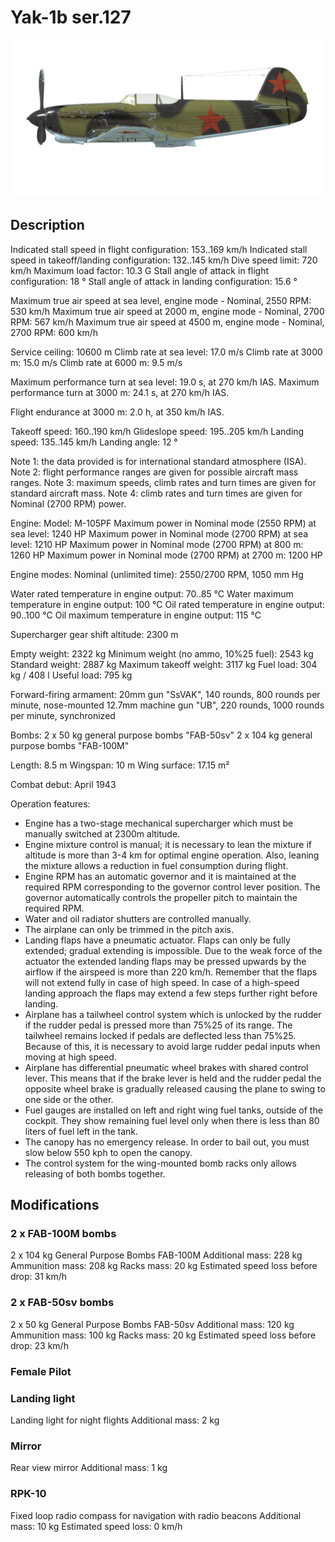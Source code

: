 # Yak-1b ser.127

![yak1s127](../images/yak1s127.png)

## Description

Indicated stall speed in flight configuration: 153..169 km/h
Indicated stall speed in takeoff/landing configuration: 132..145 km/h
Dive speed limit: 720 km/h
Maximum load factor: 10.3 G
Stall angle of attack in flight configuration: 18 °
Stall angle of attack in landing configuration: 15.6 °

Maximum true air speed at sea level, engine mode - Nominal, 2550 RPM: 530 km/h
Maximum true air speed at 2000 m, engine mode - Nominal, 2700 RPM: 567 km/h
Maximum true air speed at 4500 m, engine mode - Nominal, 2700 RPM: 600 km/h

Service ceiling: 10600 m
Climb rate at sea level: 17.0 m/s
Climb rate at 3000 m: 15.0 m/s
Climb rate at 6000 m: 9.5 m/s

Maximum performance turn at sea level: 19.0 s, at 270 km/h IAS.
Maximum performance turn at 3000 m: 24.1 s, at 270 km/h IAS.

Flight endurance at 3000 m: 2.0 h, at 350 km/h IAS.

Takeoff speed: 160..190 km/h
Glideslope speed: 195..205 km/h
Landing speed: 135..145 km/h
Landing angle: 12 °

Note 1: the data provided is for international standard atmosphere (ISA).
Note 2: flight performance ranges are given for possible aircraft mass ranges.
Note 3: maximum speeds, climb rates and turn times are given for standard aircraft mass.
Note 4: climb rates and turn times are given for Nominal (2700 RPM) power.

Engine:
Model: M-105PF
Maximum power in Nominal mode (2550 RPM) at sea level: 1240 HP
Maximum power in Nominal mode (2700 RPM) at sea level: 1210 HP
Maximum power in Nominal mode (2700 RPM) at 800 m: 1260 HP
Maximum power in Nominal mode (2700 RPM) at 2700 m: 1200 HP

Engine modes:
Nominal (unlimited time): 2550/2700 RPM, 1050 mm Hg

Water rated temperature in engine output: 70..85 °C
Water maximum temperature in engine output: 100 °C
Oil rated temperature in engine output: 90..100 °C
Oil maximum temperature in engine output: 115 °C

Supercharger gear shift altitude: 2300 m

Empty weight: 2322 kg
Minimum weight (no ammo, 10%25 fuel): 2543 kg
Standard weight: 2887 kg
Maximum takeoff weight: 3117 kg
Fuel load: 304 kg / 408 l
Useful load: 795 kg

Forward-firing armament:
20mm gun "SsVAK", 140 rounds, 800 rounds per minute, nose-mounted
12.7mm machine gun "UB", 220 rounds, 1000 rounds per minute, synchronized

Bombs:
2 x 50 kg general purpose bombs "FAB-50sv"
2 x 104 kg general purpose bombs "FAB-100M"

Length: 8.5 m
Wingspan: 10 m
Wing surface: 17.15 m²

Combat debut: April 1943

Operation features:
- Engine has a two-stage mechanical supercharger which must be manually switched at 2300m altitude.
- Engine mixture control is manual; it is necessary to lean the mixture if altitude is more than 3-4 km for optimal engine operation. Also, leaning the mixture allows a reduction in fuel consumption during flight.
- Engine RPM has an automatic governor and it is maintained at the required RPM corresponding to the governor control lever position. The governor automatically controls the propeller pitch to maintain the required RPM.
- Water and oil radiator shutters are controlled manually.
- The airplane can only be trimmed in the pitch axis.
- Landing flaps have a pneumatic actuator. Flaps can only be fully extended; gradual extending is impossible. Due to the weak force of the actuator the extended landing flaps may be pressed upwards by the airflow if the airspeed is more than 220 km/h. Remember that the flaps will not extend fully in case of high speed. In case of a high-speed landing approach the flaps may extend a few steps further right before landing.
- Airplane has a tailwheel control system which is unlocked by the rudder if the rudder pedal is pressed more than 75%25 of its range. The tailwheel remains locked if pedals are deflected less than 75%25. Because of this, it is necessary to avoid large rudder pedal inputs when moving at high speed.
- Airplane has differential pneumatic wheel brakes with shared control lever. This means that if the brake lever is held and the rudder pedal the opposite wheel brake is gradually released causing the plane to swing to one side or the other.
- Fuel gauges are installed on left and right wing fuel tanks, outside of the cockpit. They show remaining fuel level only when there is less than 80 liters of fuel left in the tank.
- The canopy has no emergency release. In order to bail out, you must slow below 550 kph to open the canopy.
- The control system for the wing-mounted bomb racks only allows releasing of both bombs together.

## Modifications


### 2 x FAB-100M bombs

2 x 104 kg General Purpose Bombs FAB-100M
Additional mass: 228 kg
Ammunition mass: 208 kg
Racks mass: 20 kg
Estimated speed loss before drop: 31 km/h


### 2 x FAB-50sv bombs

2 x 50 kg General Purpose Bombs FAB-50sv
Additional mass: 120 kg
Ammunition mass: 100 kg
Racks mass: 20 kg
Estimated speed loss before drop: 23 km/h


### Female Pilot


### Landing light

Landing light for night flights
Additional mass: 2 kg


### Mirror

Rear view mirror
Additional mass: 1 kg


### RPK-10

Fixed loop radio compass for navigation with radio beacons
Additional mass: 10 kg
Estimated speed loss: 0 km/h